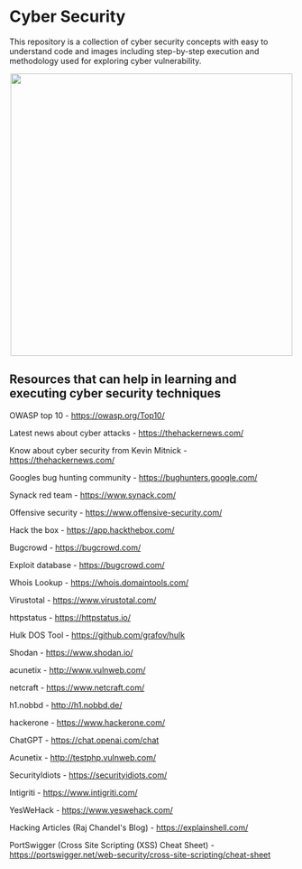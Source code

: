 # Cyber Security

This repository is a collection of cyber security concepts with easy to understand code and images including step-by-step execution and methodology used for exploring cyber vulnerability.

<div id="header" align="center">
  <img src="https://media.giphy.com/media/DwlFRgKo87zDW/giphy.gif" width="500"/>
</div>

## Resources that can help in learning and executing cyber security techniques

OWASP top 10 - https://owasp.org/Top10/

Latest news about cyber attacks - https://thehackernews.com/

Know about cyber security from Kevin Mitnick - https://thehackernews.com/

Googles bug hunting community - https://bughunters.google.com/

Synack red team - https://www.synack.com/

Offensive security - https://www.offensive-security.com/

Hack the box - https://app.hackthebox.com/

Bugcrowd - https://bugcrowd.com/

Exploit database -  https://bugcrowd.com/

Whois Lookup - https://whois.domaintools.com/

Virustotal - https://www.virustotal.com/

httpstatus -  https://httpstatus.io/

Hulk DOS Tool -  https://github.com/grafov/hulk

Shodan - https://www.shodan.io/

acunetix - http://www.vulnweb.com/

netcraft -  https://www.netcraft.com/

h1.nobbd - http://h1.nobbd.de/

hackerone - https://www.hackerone.com/

ChatGPT - https://chat.openai.com/chat

Acunetix - http://testphp.vulnweb.com/ 

SecurityIdiots - https://securityidiots.com/

Intigriti - https://www.intigriti.com/

YesWeHack - https://www.yeswehack.com/

Hacking Articles (Raj Chandel's Blog) - https://explainshell.com/

PortSwigger (Cross Site Scripting (XSS) Cheat Sheet) - https://portswigger.net/web-security/cross-site-scripting/cheat-sheet


